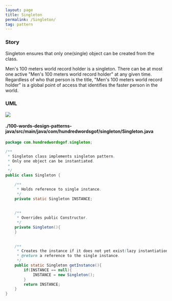 ```yaml
---
layout: page
title: Singleton
permalink: /Singleton/
tag: pattern
---
```




### Story 

Singleton ensures that only one(single) object can be created from the class.

Men's 100 meters world record holder is a singleton.
There can be at most one active "Men's 100 meters world record holder" at any given time. 
Regardless of who that person is the title, "Men's 100 meters world record holder" is a global point of access that identifies the faster person in the world.



### UML 
![]({{site.baseurl}}/assets/img/singleton.png)

#### ./100-words-design-patterns-java/src/main/java/com/hundredwordsgof/singleton/Singleton.java
```java 
package com.hundredwordsgof.singleton;

/**
 * Singleton class implements singleton pattern.
 * Only one object can be instantiated.
 * 
 */
public class Singleton {

	/** 
	 * Holds reference to single instance. 
	 */	
	private static Singleton INSTANCE;
	
	
	/** 
	 * Overrides public Constructor. 
	 */
	private Singleton(){		
	}
	
	
	/**
	 * Creates the instance if it does not yet exist(lazy instantiation).
	 * @return a reference to the single instance.
	 */	
	public static Singleton getInstance(){
		if(INSTANCE == null){
			INSTANCE = new Singleton();
		}
		return INSTANCE;
	}
}
``` 
